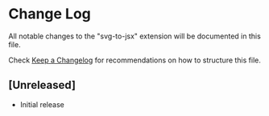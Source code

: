 # Change Log

All notable changes to the "svg-to-jsx" extension will be documented in this file.

Check [Keep a Changelog](http://keepachangelog.com/) for recommendations on how to structure this file.

## [Unreleased]

- Initial release